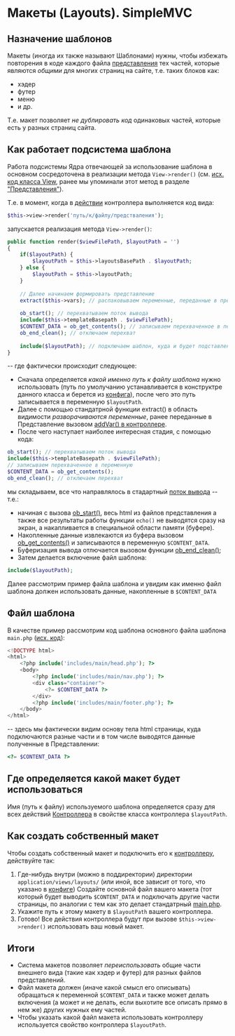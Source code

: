 
# Макеты (Layouts). SimpleMVC
## Назначение шаблонов

Макеты (иногда их также называют Шаблонами) нужны, чтобы  избежать повторения в коде каждого файла [представления](Views.md) тех частей, которые являются _общими_ для многих  страниц  на сайте, т.е. таких блоков как:
* хэдер
* футер
* меню
* и др.

Т.е. макет позволяет _не дублировать код_ одинаковых частей, которые есть у разных страниц сайта.

## Как работает подсистема шаблона

Работа подсистемы Ядра отвечающей за использование шаблона  в основном сосредоточена в реализации метода `View->render()` (см. [исх. код класса View](https://github.com/it-for-free/SimpleMVC/blob/master/src/mvc/View.php#L1), ранее мы упоминали этот метод в разделе ["Представления"](Views.md)).

Т.е. в момент, когда в [действии](Controllers.md) контроллера выполняется код вида:
```php
$this->view->render('путь/к/файлу/предстваления');
```
запускается реализация метода `View->render()`:
```php
public function render($viewFilePath, $layoutPath = '')
{
    if($layoutPath) {
        $layoutPath = $this->layoutsBasePath . $layoutPath; 
    } else {
        $layoutPath = $this->layoutPath;
    }
    
    // Далее начинаем формировать представление
    extract($this->vars); // распаковываем переменные, переданные в представление (VIEW)
    
    ob_start(); // перехватываем поток вывода
    include($this->templateBasepath . $viewFilePath); 
    $CONTENT_DATA = ob_get_contents(); // записываем перехваченное в переменную
    ob_end_clean(); // отключаем перехват
    
    include($layoutPath); // подключаем шаблон, куда и будет подставлено 
}
```
-- где фактически происходит следующее:
  
  * Сначала определяется _какой именно путь к файлу шаблона_ нужно использовать (путь по умолучанию устанавливается в конструктре данного класса и берется из [конфига](Config.md)), после чего это путь записывается в переменную `$layoutPath`.
  * Далее с помощью стандатрной функции extract() в область видимости _разворачиваются переменные_, ранее переданные в Представление вызовом [addVar() в контроллере](Views.md).
  * После чего наступает наиболее интересная стадия, с помощью кода:
```php
ob_start(); // перехватываем поток вывода
include($this->templateBasepath . $viewFilePath); 
// записываем перехваченное в переменную
$CONTENT_DATA = ob_get_contents(); 
ob_end_clean(); // отключаем перехват
```
мы складываем, все что направлялось в стадартный [поток вывода](http://fkn.ktu10.com/?q=node/12190) -- т.е.:
* начиная с вызова [ob_start()](https://www.php.net/manual/ru/function.ob-start.php), весь html из файлов представления а также все результаты работы функции `echo()` не выводятся сразу на экран, а накапливается в специальной области памяти (буфере).
* Накопленные данные извлекаются из буфера вызовом [ob_get_contents()](https://www.php.net/manual/ru/function.ob-get-contents.php) и записываются в переменную `$CONTENT_DATA`.
* Буферизация вывода отлючается вызовом функции [ob_end_clean()](https://www.php.net/manual/ru/function.ob-end-clean.php);
* Затем делается включение файл шаблона:
```php
include($layoutPath); 
```

Далее рассмотрим пример файла шаблона и увидим как именно файл шаблона должен использовать данные, накопленные в `$CONTENT_DATA`

## Файл шаблона

В качестве пример рассмотрим код шаблона основного файла шаблона `main.php` ([исх. код](https://github.com/it-for-free/SimpleMVC-example/blob/master/application/views/layouts/main.php#L1)):
```php
<!DOCTYPE html>
<html>
    <?php include('includes/main/head.php'); ?>
    <body> 
        <?php include('includes/main/nav.php'); ?>
        <div class="container">
            <?= $CONTENT_DATA ?>
        </div>
        <?php include('includes/main/footer.php'); ?>
    </body>
</html>
```
-- здесь мы фактически видим основу тела html страницы, куда подключаются разные части и в том числе выводятся данные полученные в Представлении:
```php
<?= $CONTENT_DATA ?>
```

## Где определяется какой макет будет использоваться

Имя (путь к файлу) используемого шаблона определяется сразу для всех действий [Контроллера](Controllers.md) в свойстве класса контроллера `$layoutPath`.

## Как создать собственный макет

Чтобы создать собственный макет и подключить его к [контроллеру](Controllers.md), действуйте так:
1. Где-нибудь внутри (можно в поддиректории) директории `application/views/layouts/` (или иной, все зависит от того, что указано в [конфиге](Confing.md)) Создайте основной файл вашего макета (тот который будет выводить `$CONTENT_DATA` и подключать другие части страницы, по аналогии с тем как это делает стандатрный [main.php](https://github.com/it-for-free/SimpleMVC-example/blob/master/application/views/layouts/main.php#L1).
2. Укажите путь к этому макету в `$layoutPath` вашего контроллера.
3. Готово! Все действия контроллера будут при вызове `$this->view->render()` использовать ваш новый макет.

## Итоги

* Система макетов позволяет _переиспользовать_ общие части внешнего вида (такие как хэдер и футер) для разных файлов представлений.
* Файл макета должен (иначе какой смысл его описывать) обращаться к переменной `$CONTENT_DATA` и также может делать включения (а может и не делать, если выхотите все описать прямо в нем же) других нужных ему частей.
* Чтобы указать какой файл макета использовать контроллеру используется свойство контроллера `$layoutPath`. 






